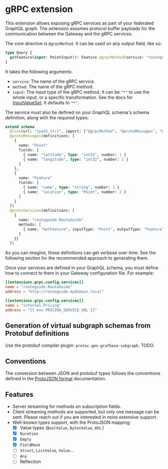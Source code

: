 # gRPC extension

This extension allows exposing gRPC services as part of your federated GraphQL graph. The extension assumes protocol buffer payloads for the communication between the Gateway and the gRPC services.

The core directive is `@grpcMethod`. It can be used on any output field, like so:

```graphql
type Query {
  getFeature(input: PointInput!): Feature @grpcMethod(service: "routeguide.RouteGuide", method: "GetFeature", input: "*")
}
```

It takes the following arguments:

- `service`: The name of the gRPC service.
- `method`: The name of the gRPC method.
- `input`: The input type of the gRPC method. It can be `"*"` to use the whole input, or a specific transformation. See the docs for [InputValueSet](https://grafbase.com/docs/reference/extensions/grafbase-spec/v1.0#inputvalueset). It defaults to `"*"`.

The service must also be defined on your GraphQL schema's schema definition, along with the required types:

```graphql
extend schema
  @link(url: "{path_str}", import: ["@grpcMethod", "@protoMessages", "@protoServices"])
  @protoMessages(definitions: [
    {
      name: "Point"
      fields: [
        { name: "latitude", type: "int32", number: 1 }
        { name: "longitude", type: "int32", number: 2 }
      ]
    },
    {
      name: "Feature"
      fields: [
        { name: "name", type: "string", number: 1 }
        { name: "location", type: "Point", number: 2 }
      ]
    }
  ])
  @protoServices(definitions: [
    {
      name: "routeguide.RouteGuide"
      methods: [
        { name: "GetFeature", inputType: "Point", outputType: "Feature" }
      ]
    }}
  ])
```

As you can imagine, these definitions can get verbose over time. See the following section for the recommended approach to generating them.

Once your services are defined in your GraphQL schema, you must define how to connect to them in your Gateway configuration file. For example:

```toml
[[extensions.grpc.config.services]]
name = "routeguide.RouteGuide"
address = "http://routeguide.mydomain.local"

[[extensions.grpc.config.services]]
name = "internal.Pricing"
address = "{{ env.PRICING_SERVICE_URL }}"
```

## Generation of virtual subgraph schemas from Protobuf definitions

Use the protobuf compiler plugin: `protoc-gen-grafbase-subgraph`. TODO.

## Conventions

The conversion between JSON and protobuf types follows the conventions defined in the [ProtoJSON format](https://protobuf.dev/programming-guides/json/) documentation.

## Features

- Server streaming for methods on subscription fields.
- Client streaming methods are supported, but only one message can be sent. Please reach out if you are interested in more extensive support.
- Well-known types support, with the ProtoJSON mapping:
  - [x] Value types (`BoolValue`, `BytesValue`, etc.)
  - [x] `Duration`
  - [x] `Empty`
  - [x] `FieldMask`
  - [ ] `Struct`, `ListValue`, `Value`...
  - [ ] `Any`
  - [ ] Reflection
